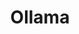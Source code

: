 ---
title: Ollama
categories:
  - other
docs:
  - id: java
    url: https://java.testcontainers.org/modules/ollama/
    maintainer: core
    example: |
      ```java
      var ollama = new OllamaContainer("ollama/ollama:0.1.26");
      ollama.start();
      ollama.execInContainer("ollama", "pull", "all-minilm");
      ```
  - id: go
    url: https://golang.testcontainers.org/modules/ollama/
    maintainer: core
    example: |
      ```go
      ollamaContainer, err := ollama.Run(ctx, "ollama/ollama:0.1.26")
      if err != nil {
            log.Fatalf("failed to start container: %s", err)
      }
      _, _, err = ollamaContainer.Exec(ctx, []string{"ollama", "pull", "all-minilm"})
      ```
  - id: nodejs
    url: https://node.testcontainers.org/modules/ollama/
    maintainer: core
    example: |
      ```javascript
      const container = await new OllamaContainer().start();
      ```
description: |
  Ollama makes it easy to get up and running with large language models locally.
---